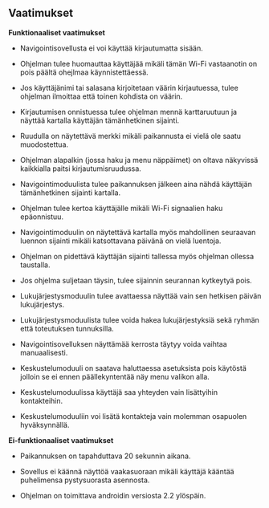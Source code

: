 ## Vaatimukset 

**Funktionaaliset vaatimukset**

- Navigointisovellusta ei voi käyttää kirjautumatta sisään.

- Ohjelman tulee huomauttaa käyttäjää mikäli tämän Wi-Fi vastaanotin on pois päältä ohejlmaa käynnistettäessä.

- Jos käyttäjänimi tai salasana kirjoitetaan väärin kirjautuessa, tulee ohjelman ilmoittaa että toinen kohdista on väärin.

- Kirjautumisen onnistuessa tulee ohjelman mennä karttaruutuun ja näyttää kartalla käyttäjän tämänhetkinen sijainti.

- Ruudulla on näytettävä merkki mikäli paikannusta ei vielä ole saatu muodostettua.

- Ohjelman alapalkin (jossa haku ja menu näppäimet) on oltava näkyvissä kaikkialla paitsi kirjautumisruudussa.

- Navigointimoduulista tulee paikannuksen jälkeen aina nähdä käyttäjän tämänhetkinen sijainti kartalla.

- Ohjelman tulee kertoa käyttäjälle mikäli Wi-Fi signaalien haku epäonnistuu.

- Navigointimoduulin on näytettävä kartalla myös mahdollinen seuraavan luennon sijainti mikäli katsottavana päivänä on vielä luentoja.

- Ohjelman on pidettävä käyttäjän sijainti tallessa myös ohjelman ollessa taustalla.

- Jos ohjelma suljetaan täysin, tulee sijainnin seurannan kytkeytyä pois.

- Lukujärjestysmoduulin tulee avattaessa näyttää vain sen hetkisen päivän lukujärjestys.

- Lukujärjestysmoduulista tulee voida hakea lukujärjestyksiä sekä ryhmän että toteutuksen tunnuksilla.

- Navigointisovelluksen näyttämää kerrosta täytyy voida vaihtaa manuaalisesti.

- Keskustelumoduuli on saatava haluttaessa asetuksista pois käytöstä jolloin se ei ennen päällekyntentää näy menu valikon alla.

- Keskustelumoduulissa käyttäjä saa yhteyden vain lisättyihin kontakteihin.

- Keskustelumoduuliin voi lisätä kontakteja vain molemman osapuolen hyväksynnällä.


**Ei-funktionaaliset vaatimukset**

- Paikannuksen on tapahduttava 20 sekunnin aikana.

- Sovellus ei käännä näyttöä vaakasuoraan mikäli käyttäjä kääntää puhelimensa pystysuorasta asennosta.

- Ohjelman on toimittava androidin versiosta 2.2 ylöspäin.





